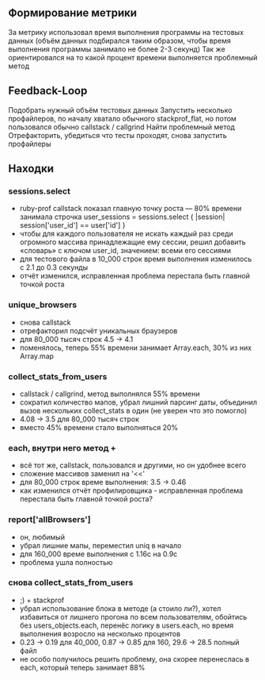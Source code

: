 ## Формирование метрики
За метрику использовал время выполнения программы на тестовых данных (объём данных подбирался таким образом, чтобы время выполнения программы занимало не более 2-3 секунд)
Так же ориентировался на то какой процент времени выполняется проблемный метод

## Feedback-Loop
Подобрать нужный объём тестовых данных
Запустить несколько профайлеров, по началу хватало обычного stackprof_flat, но потом пользовался обычно callstack / callgrind
Найти проблемный метод
Отрефакторить, убедиться что тесты проходят, снова запустить профайлеры

## Находки
### sessions.select
- ruby-prof callstack показал главную точку роста — 80% времени занимала строчка user_sessions = sessions.select { |session| session['user_id'] == user['id'] }
- чтобы для каждого пользователя не искать каждый раз среди огромного массива принадлежащие ему сессии, решил добавить «словарь» с ключом user_id, значением: всеми его сессиями
- для тестового файла в 10_000 строк время выполнения изменилось с 2.1 до 0.3 секунды
- отчёт изменился, исправленная проблема перестала быть главной точкой роста

### unique_browsers
- снова callstack
- отрефакторил подсчёт уникальных браузеров
- для 80_000 тысяч строк 4.5 → 4.1 
- поменялось, теперь 55% времени занимает Array.each, 30% из них Array.map

### collect_stats_from_users
- callstack / callgrind, метод выполнялся 55% времени
- сократил количество мапов, убрал лишний парсинг даты, объединил вызов нескольких collect_stats в один (не уверен что это помогло)
- 4.08 → 3.5 для 80_000 тысяч строк
- вместо 45% времени стало выполняться 20%


### each, внутри него метод +
- всё тот же, callstack, пользовался и другими, но он удобнее всего
- сложение массивов заменил на '<<'
- для 80_000 строк време выполнения: 3.5 → 0.46
- как изменился отчёт профилировщика - исправленная проблема перестала быть главной точкой роста?

### report['allBrowsers']
- он, любимый
- убрал лишние мапы, переместил uniq в начало
- для 160_000 време выполнения с 1.16с на 0.9с
- проблема ушла полностью


### снова collect_stats_from_users
- ;) + stackprof
- убрал использование блока в методе (а стоило ли?), хотел избавиться от лишнего прогона по всем пользователям, обойтись без users_objects.each, перенёс логику в users.each, но время выполнения возросло на несколько процентов
- 0.23 → 0.19 для 40_000, 0.87 → 0.85 для 160, 29.6 → 28.5 полный файл
- не особо получилось решить проблему, она скорее перенеслась в each, который теперь занимает 88%
